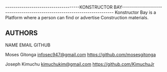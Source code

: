 
-------------------------------------KONSTRUCTOR BAY--------------------------------------------------------------------------
Konstructor Bay is a Platform where a person can find or advertise Construction materials. 

AUTHORS
------
NAME                   EMAIL                   GITHUB

Moses Gitonga  infosec947@gmail.com  <https://github.com/mosesgitonga>

Joseph Kimuchu kimuchukim@gmail.com <https://github.com/KimuchuJr>

